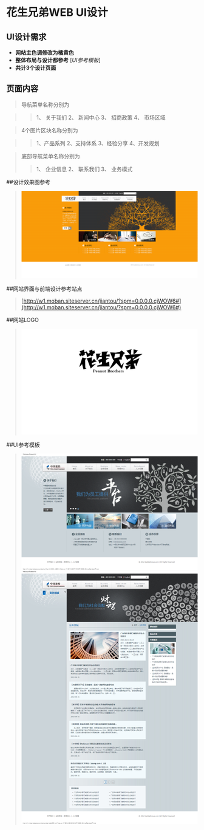 花生兄弟WEB UI设计
=======

## UI设计需求

*   __网站主色调修改为橘黄色__
*   __整体布局与设计都参考__ [_UI参考模板_]
*   __共计3个设计页面__

## 页面内容

>   导航菜单名称分别为

>>1、    关于我们
>>2、    新闻中心
>>3、    招商政策
>>4、    市场区域


>   4个图片区块名称分别为

>>1、产品系列
>>2、支持体系
>>3、经验分享
>>4、开发规划

>   底部导航菜单名称分别为
>>1、    企业信息
>>2、    联系我们
>>3、    业务模式


##设计效果图参考
>	![huashengxiongdi](UI/hsxd.png)


##网站界面与前端设计参考站点
> [http://w1.moban.siteserver.cn/jiantou/?spm=0.0.0.0.cjWOW6#](http://w1.moban.siteserver.cn/jiantou/?spm=0.0.0.0.cjWOW6#)

##网站LOGO

> ![LOGO](UI/logo.png)

##UI参考模板
>   ![Template](UI/WEB.png)
>   ![Tmplate List Page](UI/Page-List.png)

